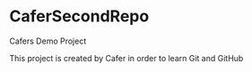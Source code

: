 # CaferSecondRepo
Cafers Demo Project 



This project is created by Cafer in order to learn Git and GitHub